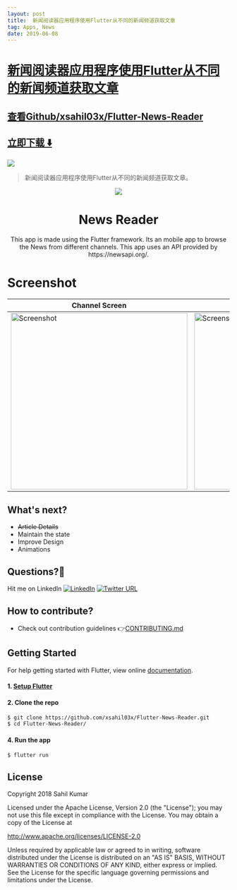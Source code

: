 ```yaml
---
layout: post
title:  新闻阅读器应用程序使用Flutter从不同的新闻频道获取文章
tag: Apps, News
date: 2019-06-08
---
```


# [新闻阅读器应用程序使用Flutter从不同的新闻频道获取文章 ](http://github.com/xsahil03x/Flutter-News-Reader) 



## [查看Github/xsahil03x/Flutter-News-Reader](http://github.com/xsahil03x/Flutter-News-Reader)
## [立即下载 ️⬇️ ](https://codeload.github.com/xsahil03x/Flutter-News-Reader/zip/master) 


 
![](https://flutterawesome.com/content/images/2018/11/News-Reader.jpg)
 
>
> 新闻阅读器应用程序使用Flutter从不同的新闻频道获取文章。
>

 
  <p align="center">
<img src="https://user-images.githubusercontent.com/25670178/43371999-c4a4ee3e-93b9-11e8-9912-87f4c219bd51.png"
 </p/>
 
<h1 align="center">News Reader</h1>
<p align="center">This app is made using the Flutter framework. 
Its an mobile app to browse the News from different channels.
This app uses an API provided by https://newsapi.org/. 
</p>

# Screenshot

| Channel Screen | Article Screen |
| ------------------ | ------------------ |
| <img src="https://user-images.githubusercontent.com/25670178/43371973-2ac0bd66-93b9-11e8-92f7-2c81c5632d8c.png" height="400" alt="Screenshot"/>  | <img src="https://user-images.githubusercontent.com/25670178/43371978-3f26550e-93b9-11e8-965b-34378fe7ae97.png" height="400" alt="Screenshot"/>  |

## What's next?

 - ~~Article Details~~
 - Maintain the state
 - Improve Design
 - Animations
 
## Questions?🤔

Hit me on LinkedIn [![LinkedIn](https://img.shields.io/badge/LinkedIn-xsahil03x-blue.svg)](https://www.linkedin.com/in/xsahil03x/)
[![Twitter URL](https://img.shields.io/twitter/url/http/shields.io.svg?style=social)](https://twitter.com/xsahil03x)

## How to contribute?
* Check out contribution guidelines 👉[CONTRIBUTING.md](https://github.com/ibhavikmakwana/Fluttery-Filmy/blob/master/CONTRIBUTING.md)

## Getting Started

For help getting started with Flutter, view online
[documentation](https://flutter.io/).

#### 1. [Setup Flutter](https://flutter.io/setup/)

#### 2. Clone the repo

```sh
$ git clone https://github.com/xsahil03x/Flutter-News-Reader.git
$ cd Flutter-News-Reader/
```

#### 4. Run the app

```sh
$ flutter run
```

## License
Copyright 2018 Sahil Kumar

Licensed under the Apache License, Version 2.0 (the "License"); you may not use this file except in compliance with the License. You may obtain a copy of the License at

http://www.apache.org/licenses/LICENSE-2.0

Unless required by applicable law or agreed to in writing, software distributed under the License is distributed on an "AS IS" BASIS, WITHOUT WARRANTIES OR CONDITIONS OF ANY KIND, either express or implied. See the License for the specific language governing permissions and limitations under the License.

